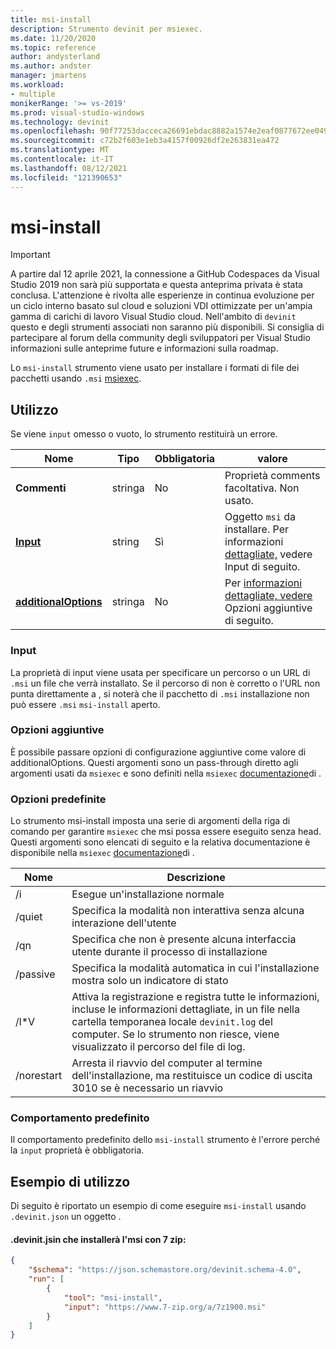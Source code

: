 ```yaml
---
title: msi-install
description: Strumento devinit per msiexec.
ms.date: 11/20/2020
ms.topic: reference
author: andysterland
ms.author: andster
manager: jmartens
ms.workload:
- multiple
monikerRange: '>= vs-2019'
ms.prod: visual-studio-windows
ms.technology: devinit
ms.openlocfilehash: 90f77253dacceca26691ebdac8882a1574e2eaf0877672ee04974cd58a8f5726
ms.sourcegitcommit: c72b2f603e1eb3a4157f00926df2e263831ea472
ms.translationtype: MT
ms.contentlocale: it-IT
ms.lasthandoff: 08/12/2021
ms.locfileid: "121390653"
---
```

# <a name="msi-install"></a>msi-install

> [!IMPORTANT]
> A partire dal 12 aprile 2021, la connessione a GitHub Codespaces da Visual Studio 2019 non sarà più supportata e questa anteprima privata è stata conclusa. L'attenzione è rivolta alle esperienze in continua evoluzione per un ciclo interno basato sul cloud e soluzioni VDI ottimizzate per un'ampia gamma di carichi di lavoro Visual Studio cloud. Nell'ambito di `devinit` questo e degli strumenti associati non saranno più disponibili. Si consiglia di partecipare al forum della community degli sviluppatori per Visual Studio informazioni sulle anteprime future e informazioni sulla roadmap.

Lo `msi-install` strumento viene usato per installare i formati di file dei pacchetti usando `.msi` [msiexec](https://docs.microsoft.com/windows-server/administration/windows-commands/msiexec).

## <a name="usage"></a>Utilizzo

Se viene `input` omesso o vuoto, lo strumento restituirà un errore.

| Nome                                         | Tipo   | Obbligatoria | valore                                                                             |
|----------------------------------------------|--------|----------|-----------------------------------------------------------------------------------|
| **Commenti**                                 | stringa | No       | Proprietà comments facoltativa. Non usato.                                             |
| [**Input**](#input)                          | string | Sì      | Oggetto `msi` da installare. Per informazioni [dettagliate,](#input) vedere Input di seguito.                      |
| [**additionalOptions**](#additional-options) | stringa | No       | Per [informazioni dettagliate, vedere](#additional-options) Opzioni aggiuntive di seguito.                  |

### <a name="input"></a>Input

La proprietà di input viene usata per specificare un percorso o un URL di `.msi` un file che verrà installato. Se il percorso di non è corretto o l'URL non punta direttamente a , si noterà che il pacchetto di `.msi` installazione non può essere `.msi` `msi-install` aperto.

### <a name="additional-options"></a>Opzioni aggiuntive

È possibile passare opzioni di configurazione aggiuntive come valore di additionalOptions. Questi argomenti sono un pass-through diretto agli argomenti usati da `msiexec` e sono definiti nella `msiexec` [documentazione](https://docs.microsoft.com/windows-server/administration/windows-commands/msiexec)di .

### <a name="built-in-options"></a>Opzioni predefinite

Lo strumento msi-install imposta una serie di argomenti della riga di comando per garantire `msiexec` che msi possa essere eseguito senza head. Questi argomenti sono elencati di seguito e la relativa documentazione è disponibile nella `msiexec` [documentazione](https://docs.microsoft.com/windows-server/administration/windows-commands/msiexec)di .

| Nome          | Descrizione                                                                                                                                                                                   |
|---------------|-----------------------------------------------------------------------------------------------------------------------------------------------------------------------------------------------|
| /i            | Esegue un'installazione normale                                                                                                                                                                    |
| /quiet        | Specifica la modalità non interattiva senza alcuna interazione dell'utente                                                                                                                                        |
| /qn           | Specifica che non è presente alcuna interfaccia utente durante il processo di installazione                                                                                                                                           |
| /passive      | Specifica la modalità automatica in cui l'installazione mostra solo un indicatore di stato                                                                                                                    |
| /l*V          | Attiva la registrazione e registra tutte le informazioni, incluse le informazioni dettagliate, in un file nella cartella temporanea locale `devinit.log` del computer. Se lo strumento non riesce, viene visualizzato il percorso del file di log.      |
| /norestart    | Arresta il riavvio del computer al termine dell'installazione, ma restituisce un codice di uscita 3010 se è necessario un riavvio                                                                  |

### <a name="default-behavior"></a>Comportamento predefinito

Il comportamento predefinito dello `msi-install` strumento è l'errore perché la `input` proprietà è obbligatoria.

## <a name="example-usage"></a>Esempio di utilizzo
Di seguito è riportato un esempio di come eseguire `msi-install` usando `.devinit.json` un oggetto .

#### <a name="devinitjson-that-will-install-the-7-zip-msi"></a>.devinit.jsin che installerà l'msi con 7 zip:
```json
{
    "$schema": "https://json.schemastore.org/devinit.schema-4.0",
    "run": [
        {
            "tool": "msi-install",
            "input": "https://www.7-zip.org/a/7z1900.msi"
        }
    ]
}
```
